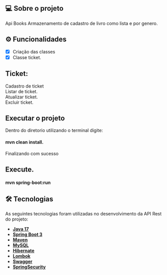 ## 💻 Sobre o projeto

Api Books Armazenamento de cadastro de livro como lista e por genero.

## ⚙️ Funcionalidades
- [x] Criação das classes
- [x] Classe ticket.

## Ticket:
Cadastro de ticket<br>
Listar de ticket.<br>
Atualizar ticket.<br>
Excluir ticket.


## Executar o projeto
Dentro do diretorio utilizando o terminal digite:

#### mvn clean install.

Finalizando com sucesso

## Execute.

#### mvn spring-boot:run

## 

## 🛠 Tecnologias

As seguintes tecnologias foram utilizadas no desenvolvimento da API Rest do projeto:

- **[Java 17](https://www.oracle.com/java)**
- **[Spring Boot 3](https://spring.io/projects/spring-boot)**
- **[Maven](https://maven.apache.org)**
- **[MySQL](https://www.mysql.com)**
- **[Hibernate](https://hibernate.org)**
- **[Lombok](https://projectlombok.org)**
- **[Swagger](https://swagger.io/docs/specification/about/)**
- **[SpringSecurity](https://docs.spring.io/spring-security/reference/index.html)**
